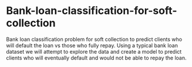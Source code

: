 # Bank-loan-classification-for-soft-collection
Bank loan classification problem for soft collection to predict clients who will default the loan vs those who fully repay.
Using a typical bank loan dataset we will attempt to explore the data and create a model to predict clients who will eventually default and would not be able to repay the loan.
